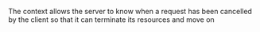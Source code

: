 The context allows the server to know when a request has been cancelled by the client so that it can terminate its resources and move on